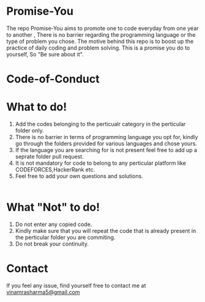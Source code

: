 # Promise-You
The repo Promise-You aims to promote one to code everyday from one year to another , There is no barrier regarding the programming language or the type of problem you chose. The motive behind this repo is to boost up the practice of daily coding and problem solving. This is a promise you do to yourself, So "Be sure about it".

# Code-of-Conduct

# What to do!
1. Add the codes belonging to the perticualr category in the perticular folder only.<br>
2. There is no barrier in terms of programming language you opt for, kindly go through the folders provided for various languages and chose yours.<br>
3. If the language you are searching for is not present feel free to add up a seprate folder pull request.<br>
4. It is not mandatory for code to belong to any perticular platform like CODEFORCES,HackerRank etc. <br>
5. Feel free to add your own questions and solutions.<br><br>
  
# What "Not" to do!
1. Do not enter any copied code.<br>
2. Kindly make sure that you will repeat the code that is already present in the perticular folder you are commiting.<br>
3. Do not break your continuity. <br>
  
 # Contact
 If you feel any issue, find yourself free to contact me at vinamrasharma5@gmail.com
 
 
